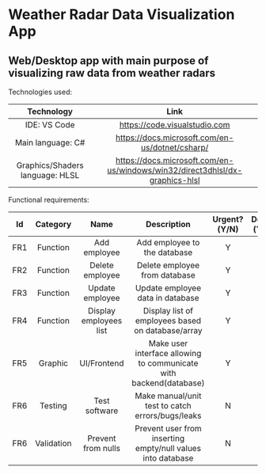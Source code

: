 # Weather Radar Data Visualization App
## Web/Desktop app with main purpose of visualizing raw data from weather radars



Technologies used:

| Technology | Link |
| :---: | :---: |
| IDE: VS Code | https://code.visualstudio.com |
| Main language: C# | https://docs.microsoft.com/en-us/dotnet/csharp/ |
| Graphics/Shaders language: HLSL | https://docs.microsoft.com/en-us/windows/win32/direct3dhlsl/dx-graphics-hlsl |



Functional requirements:

| Id | Category | Name | Description | Urgent?(Y/N) | Done?(Y/N) |
| :---: | :---: | :---: | :---: | :---: | :---: |
| FR1 | Function | Add employee | Add employee to the database | Y | Y |
| FR2 | Function | Delete employee | Delete employee from database | Y | Y |
| FR3 | Function | Update employee | Update employee data in database | Y | N |
| FR4 | Function | Display employees list | Display list of employees based on database/array  | Y | Y |
| FR5 | Graphic | UI/Frontend | Make user interface allowing to communicate with backend(database) | Y | Y |
| FR6 | Testing | Test software | Make manual/unit test to catch errors/bugs/leaks | N | N |
| FR6 | Validation | Prevent from nulls | Prevent user from inserting empty/null values into database | N | Y |
